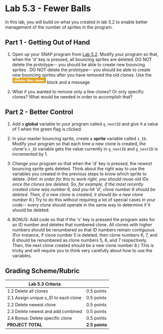 # Lab 5.3 - Fewer Balls

In this lab, you will build on what you created in lab 5.2 to enable better management of the number of sprites in the program.

## Part 1 - Getting Out of Hand

1. Open up your SNAP program from [Lab 5.2](lab_52.md). Modify your program so that, when the 'd' key is pressed, all bouncing sprites are deleted. DO NOT delete the prototype-- you should be able to create new bouncing sprites .  DO NOT delete the prototype-- you should be able to create new bouncing sprites after you have removed the old clones.  Use the ![delete this clone block](deleteThisClone.png) block and a message.

2. What if you wanted to remove only a few clones?  Or only specific clones?  What would be needed in order to accomplish that?

## Part 2 - Better Control

1. Add a **global** variable to your program called `g_nextID` and give it a value of 1 when the green flag is clicked.

2. In your master bouncing sprite, create a **sprite** variable called `s_ID`.  Modify your program so that each time a new clone is created, the clone's `s_ID` variable gets the value currently in `g_nextID` and `g_nextID` is incremented by 1.

3. Change your program so that when the 'd' key is pressed, the _newest_ bouncing sprite gets deleted.  Think about the right way to use the variables you created in the previous steps to know which sprite to delete.  (_Hint: in order for this to work right, you should reuse old IDs once the clones are deleted.  So, for example, if the most recently created clone was number 6, and you hit 'd', clone number 6 should be deleted.  Then, if a new clone is created, it should be a new clone number 6._)  Try to do this without requiring a lot of special cases in your code-- every clone should operate in the same way to determine if it should be deleted.

4. BONUS: Add code so that if the 'x' key is pressed the program asks for an ID number and deletes that numbered clone.  All clones with higher numbers should be renumbered so that ID numbers remain contiguous.  (For instance, if clone number 5 is deleted, then clone numbers 6, 7, and 8 should be renumbered as clone numbers 5, 6, and 7 respectively.  Then, the next clone created should be a new clone number 8.)  This is tricky and will require you to think very carefully about how to use the variables.

## Grading Scheme/Rubric

| **Lab 5.3 Criteria**                               |                |
| -------------------------------------------------- | -------------- |
| 1.2 Delete all clones                              | 0.5 points     |
| 2.1 Assign unique s_ID to each clone               | 0.5 points     |
| 2.2 Delete newest clone                            | 0.5 points     |
| 2.3 Delete newest and add combined                 | 0.5 points     |
| 2.4 Bonus: Delete specific clone                   | 0.5 points     |
| **PROJECT TOTAL**                                  | **2.5 points** |
